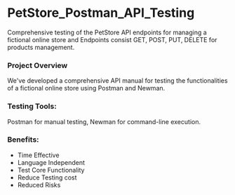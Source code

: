 # PetStore_Postman_API_Testing
Comprehensive testing of the PetStore API endpoints for managing a fictional online store and Endpoints consist GET, POST, PUT, DELETE for products management.

### Project Overview
We've developed a comprehensive API manual for testing the functionalities of a fictional online store using Postman and Newman.

### Testing Tools:
 Postman for manual testing, Newman for command-line execution.
 
### Benefits:
- Time Effective
- Language Independent
- Test Core Functionality
- Reduce Testing cost
- Reduced Risks
